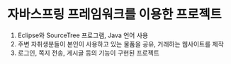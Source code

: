 # 자바스프링 프레임워크를 이용한 프로젝트
1. Eclipse와 SourceTree 프로그램, Java 언어 사용
2. 주변 자취생분들이 본인이 사용하고 있는 물품을 공유, 거래하는 웹사이트를 제작
3. 로그인, 쪽지 전송, 게시글 등의 기능이 구현된 프로젝트
